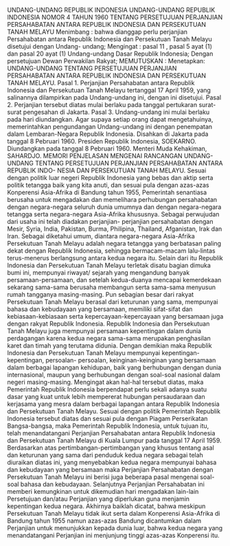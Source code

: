  UNDANG-UNDANG REPUBLIK INDONESIA UNDANG-UNDANG REPUBLIK INDONESIA NOMOR 4 TAHUN 1960 TENTANG PERSETUJUAN PERJANJIAN PERSAHABATAN ANTARA REPUBLIK INDONESIA DAN PERSEKUTUAN TANAH MELAYU
Menimbang :
 bahwa dianggap perlu perjanjian Persahabatan antara Republik Indonesia dan Persekutuan Tanah Melayu disetujui dengan Undang- undang;
Mengingat :
 pasal 11 , pasal 5 ayat (1) dan pasal 20 ayat (1) Undang-undang Dasar Republik Indonesia; Dengan persetujuan Dewan Perwakilan Rakyat;
MEMUTUSKAN :
 Menetapkan: UNDANG-UNDANG TENTANG PERSETUJUAN PERJANJIAN PERSAHABATAN ANTARA REPUBLIK INDONESIA DAN PERSEKUTUAN TANAH MELAYU. Pasal 1. Perjanjian Persahabatan antara Republik Indonesia dan Persekutuan Tanah Melayu tertanggal 17 April 1959, yang salinannya dilampirkan pada Undang-undang ini, dengan ini disetujui. Pasal 2. Perjanjian tersebut diatas mulai berlaku pada tanggal pertukaran surat-surat pengesahan di Jakarta. Pasal 3. Undang-undang ini mulai berlaku pada hari diundangkan. Agar supaya setiap orang dapat mengetahuinya, memerintahkan pengundangan Undang-undang ini dengan penempatan dalam Lembaran-Negara Republik Indonesia. Disahkan di Jakarta pada tanggal 8 Pebruari 1960. Presiden Republik Indonesia, SOEKARNO. Diundangkan pada tanggal 8 Pebruari 1960. Menteri Muda Kehakiman, SAHARDJO. MEMORI PENJELASAN MENGENAI RANCANGAN UNDANG-UNDANG TENTANG PERSETUJUAN PERJANJIAN PERSAHABATAN ANTARA REPUBLIK INDO- NESIA DAN PERSEKUTUAN TANAH MELAYU. Sesuai dengan politik luar negeri Republik Indonesia yang bebas dan aktip serta politik tetangga baik yang kita anuti, dan sesuai pula dengan azas-azas Konperensi Asia-Afrika di Bandung tahun 1955, Pemerintah senantiasa berusaha untuk mengadakan dan memelihara perhubungan persahabatan dengan negara-negara seluruh dunia umumnya dan dengan negara-negara tetangga serta negara-negara Asia-Afrika khususnya. Sebagai perwujudan dari usaha ini telah diadakan perjanjian- perjanjian persahabatan dengan Mesir, Syria, India, Pakistan, Burma, Philipina, Thailand, Afganistan, Irak dan Iran. Sebagai diketahui umum, diantara negara-negara Asia-Afrika Persekutuan Tanah Melayu adalah negara tetangga yang berbatasan paling dekat dengan Republik Indonesia, sehingga bermacam-macam lalu-lintas terus-menerus berlangsung antara kedua negara itu. Selain dari itu Republik Indonesia dan Persekutuan Tanah Melayu terletak disatu bagian dimuka bumi ini, mempunyai riwayat/ sejarah yang mengandung banyak persamaan-persamaan, dan setelah kedua-duanya mencapai kemerdekaan sekarang sama-sama berusaha membangun serta sama-sama menyusun rumah tangganya masing-masing. Pun sebagian besar dari rakyat Persekutuan Tanah Melayu berasal dari keturunan yang sama, mempunyai bahasa dan kebudayaan yang bersamaan, memiliki sifat-sifat dan kebiasaan-kebiasaan serta kepercayaan-kepercayaan yang bersamaan juga dengan rakyat Republik Indonesia. Republik Indonesia dan Persekutuan Tanah Melayu juga mempunyai persamaan kepentingan dalam dunia perdagangan karena kedua negara sama-sama merupakan penghasilan karet dan timah yang terutama didunia. Dengan demikian maka Republik Indonesia dan Persekutuan Tanah Melayu mempunyai kepentingan-kepentingan, persoalan- persoalan, keinginan-keinginan yang bersamaan dalam berbagai lapangan kehidupan, baik yang berhubungan dengan dunia internasional, maupun yang berhubungan dengan soal-soal nasional dalam negeri masing-masing. Mengingat akan hal-hal tersebut diatas, maka Pemerintah Republik Indonesia berpendapat perlu sekali adanya suatu dasar yang kuat untuk lebih mempererat hubungan persaudaraan dan kerjasama yang mesra dalam berbagai lapangan antara Republik Indonesia dan Persekutuan Tanah Melayu. Sesuai dengan politik Pemerintah Republik Indonesia tersebut diatas dan sesuai pula dengan Piagam Perserikatan Bangsa-bangsa, maka Pemerintah Republik Indonesia, untuk tujuan itu, telah menandatangani Perjanjian Persahabatan antara Republik Indonesia dan Persekutuan Tanah Melayu di Kuala Lumpur pada tanggal 17 April 1959. Berdasarkan atas pertimbangan-pertimbangan yang khusus tentang asal dan keturunan yang sama dari penduduk kedua negara sebagai telah diuraikan diatas ini, yang menyebabkan kedua negara mempunyai bahasa dan kebudayaan yang bersamaan maka Perjanjian Persahabatan dengan Persekutuan Tanah Melayu ini berisi juga beberapa pasal mengenai soal-soal bahasa dan kebudayaan. Selanjutnya Perjanjian Persahabatan ini memberi kemungkinan untuk dikemudian hari mengadakan lain-lain Persetujuan dan/atau Perjanjian yang diperlukan guna menjamin kepentingan kedua negara. Akhirnya baiklah dicatat, bahwa meskipun Persekutuan Tanah Melayu tidak ikut serta dalam Konperensi Asia-Afrika di Bandung tahun 1955 namun azas-azas Bandung dicantumkan dalam Perjanjian untuk menunjukkan kepada dunia luar, bahwa kedua negara yang menandatangani Perjanjian ini menjunjung tinggi azas-azas Konperensi itu.